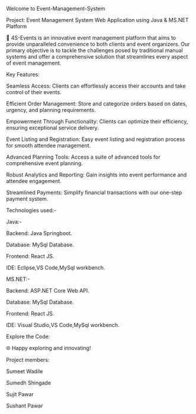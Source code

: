 Welcome to Event-Management-System



Project: Event Management System Web Application using Java & MS.NET Platform


🚀 4S-Events is an innovative event management platform that aims to provide unparalleled convenience to both clients and event organizers. Our primary objective is to tackle the challenges posed by traditional manual systems and offer a comprehensive solution that streamlines every aspect of event management.




Key Features:


Seamless Access: Clients can effortlessly access their accounts and take control of their events.	

Efficient Order Management: Store and categorize orders based on dates, urgency, and planning requirements.

Empowerment Through Functionality: Clients can optimize their efficiency, ensuring exceptional service delivery.

Event Listing and Registration: Easy event listing and registration process for smooth attendee management.

Advanced Planning Tools: Access a suite of advanced tools for comprehensive event planning.

Robust Analytics and Reporting: Gain insights into event performance and attendee engagement.

Streamlined Payments: Simplify financial transactions with our one-step payment system.


Technologies used:-

Java:-

Backend: Java Springboot.

Database: MySql Database.

Frontend: React JS.

IDE: Eclipse,VS Code,MySql workbench.

MS.NET:-

Backend: ASP.NET Core Web API.

Database: MySql Database.

Frontend: React JS.

IDE: Visual Studio,VS Code,MySql workbench.

Explore the Code:

🌐 Happy exploring and innovating!

Project members:

Sumeet Wadile

Sumedh Shingade

Sujit Pawar

Sushant Pawar


